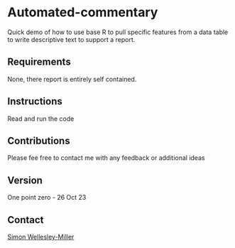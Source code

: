 # Automated-commentary
Quick demo of how to use base R to pull specific features from a data table to write descriptive text to support a report.

## Requirements
None, there report is entirely self contained.

## Instructions
Read and run the code

## Contributions
Please fee free to contact me with any feedback or additional ideas

## Version
One point zero - 26 Oct 23

## Contact
[Simon Wellesley-Miller](mailto:Simon.Wellesley-Miller@nhs.net)
